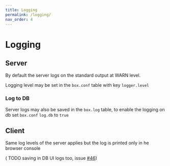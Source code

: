 ```yaml
---
title: Logging
permalink: /logging/
nav_order: 4
---
```


# Logging


## Server

By default the server logs on the standard output at WARN level.

Logging level may be set in the `box.conf` table with key `logger.level`

### Log to DB

Server logs may also be saved in the `box.log` table, to enable the logging on db set `box.conf` `log.db` to `true` 

## Client 

Same log levels of the server applies but the log is printed only in he browser console

( TODO saving in DB UI logs too, issue [#46](https://github.com/Insubric/box/issues/46))